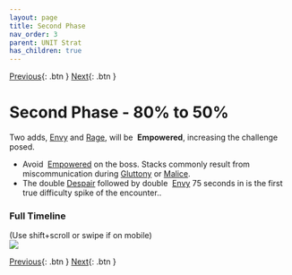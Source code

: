 ```yaml
---
layout: page
title: Second Phase
nav_order: 3
parent: UNIT Strat
has_children: true
---
```


[Previous](split1.html){: .btn } [Next](){: .btn }

# Second Phase - 80% to 50%

Two adds, [Envy] and [Rage], will be <img class="inline empowered_add"> **Empowered**, increasing the challenge posed.

- Avoid <img class="inline empowered"> [Empowered] on the boss. Stacks commonly result from miscommunication during [Gluttony](../../mechanics/aspects/gluttony.html) or [Malice](../../mechanics/aspects/malice.html).
- The double [Despair](../mechanics/aspects/despair.html) followed by double <img class="inline empowered_add"> [Envy] 75 seconds in is the first true difficulty spike of the encounter..

### Full Timeline
<div class="smalltext">(Use shift+scroll or swipe if on mobile)</div>
<div class="timeline-display">
  <img class="timeline-img" src="../../timelines/images/phase2/full.svg">
</div>


[Previous](split1.html){: .btn } [Next](){: .btn }

[Envy]: ../mechanics/aspects/envy.md
[Rage]: ../mechanics/aspects/rage.md
[Gluttony]: ../mechanics/aspects/fluttony.md
[Malice]: ../mechanics/aspects/malice.md
[Empowered]: https://wiki.guildwars2.com/wiki/Empowered_(Cerus)
[Insatiable]: https://wiki.guildwars2.com/wiki/Insatiable
[Barrier]: https://wiki.guildwars2.com/wiki/Barrier
[Mesmer]: https://wiki.guildwars2.com/wiki/Mesmer
[Feedback]: https://wiki.guildwars2.com/wiki/Feedback
[Signet of Illusions]: https://wiki.guildwars2.com/wiki/Signet_of_Illusions
[Blink]: https://wiki.guildwars2.com/wiki/Blink
[Scourge]: https://wiki.guildwars2.com/wiki/Scourge
[Path of Gluttony]: https://wiki.guildwars2.com/wiki/Path_of_Gluttony
[Virtuoso]: https://wiki.guildwars2.com/wiki/Virtuoso